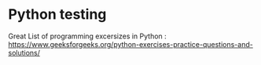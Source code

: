 # Python testing

Great List of programming excersizes in Python : https://www.geeksforgeeks.org/python-exercises-practice-questions-and-solutions/ 